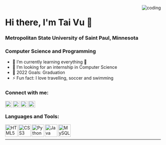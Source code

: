 <img align="right" alt="coding" src="https://media.giphy.com/media/Y4ak9Ki2GZCbJxAnJD/giphy.gif?cid=ecf05e472qy7si93qn6vrpikpbljmg3afbvff8ywyhm9yw3o&rid=giphy.gif&ct=g" >

# Hi there, I'm Tai Vu 👋
### Metropolitan State University of Saint Paul, Minnesota
### Computer Science and Programming

- 🌱 I’m currently learning everything 🤣
- 👯 I’m looking for an internship in Computer Science
- 🥅 2022 Goals: Graduation
- ⚡ Fun fact: I love travelling, soccer and swimming

### Connect with me:
[<img align="left" alt="Facebook" width="22px" src="https://cdn.jsdelivr.net/npm/simple-icons@v3/icons/facebook.svg" target="_blank" />][facebook]
[<img align="left" alt="LinkedIn" width="22px" src="https://cdn.jsdelivr.net/npm/simple-icons@v3/icons/linkedin.svg" target="_blank" />][linkedin]
[<img align="left" alt="Instagram" width="22px" src="https://cdn.jsdelivr.net/npm/simple-icons@v3/icons/instagram.svg" target="_blank" />][instagram]
[<img align="left" alt="Github" width="22px" src="https://cdn.jsdelivr.net/npm/simple-icons@3.13.0/icons/github.svg" target="_blank" />][github]
<br />



### Languages and Tools:

<img align="left" width="40px" src="https://user-images.githubusercontent.com/25591905/130839145-880ebb5d-563e-4fe7-98f0-501ed56af57a.png" alt="HTML5" />
<img align="left" width="40px" src="https://user-images.githubusercontent.com/25591905/130840602-38bfc077-24ad-48ce-9e73-763daeb738f8.png" alt="CSS3" />
<img align="left" width="40px" src="https://user-images.githubusercontent.com/25591905/130840817-ea6cba97-a7ab-4a12-b505-3e7b09fd6d1e.png" alt="Python" />
<img align="left" width="40px" src="https://user-images.githubusercontent.com/25591905/130840962-2398b80b-2369-4019-aa22-a1a49365fa22.png" alt="Java"/>
<img align="left" width="40px" src="https://user-images.githubusercontent.com/25591905/130841262-950261a6-baf7-4553-8ed8-8f33e29da96e.png" alt="MySQL"/>

<br />
<br />

---

[facebook]: https://www.facebook.com/vutai86
[instagram]: https://www.instagram.com/taiiii.v
[linkedin]: https://www.linkedin.com/in/vutai866
[github]: https://github.com/vutai866

